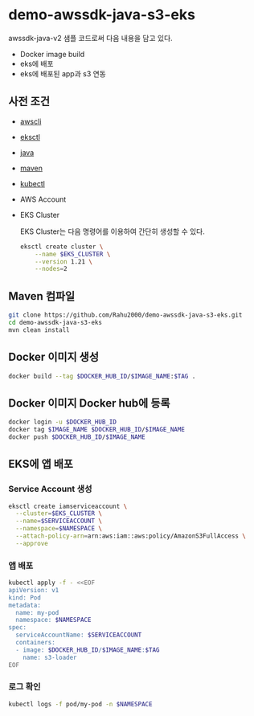# demo-awssdk-java-s3-eks

awssdk-java-v2 샘플 코드로써 다음 내용을 담고 있다.

- Docker image build
- eks에 배포
- eks에 배포된 app과 s3 연동

## 사전 조건

- [awscli](https://docs.aws.amazon.com/cli/latest/userguide/getting-started-install.html)
- [eksctl](https://docs.aws.amazon.com/eks/latest/userguide/eksctl.html)
- [java](https://openjdk.java.net/install/)
- [maven](https://maven.apache.org/install.html)
- [kubectl](https://kubernetes.io/ko/docs/tasks/tools/install-kubectl-linux/)
- AWS Account
- EKS Cluster

  EKS Cluster는 다음 명령어를 이용하여 간단히 생성할 수 있다.

  ```sh
  eksctl create cluster \
      --name $EKS_CLUSTER \
      --version 1.21 \
      --nodes=2
  ```

## Maven 컴파일

```sh
git clone https://github.com/Rahu2000/demo-awssdk-java-s3-eks.git
cd demo-awssdk-java-s3-eks
mvn clean install
```

## Docker 이미지 생성

```sh
docker build --tag $DOCKER_HUB_ID/$IMAGE_NAME:$TAG .
```

## Docker 이미지 Docker hub에 등록

```sh
docker login -u $DOCKER_HUB_ID
docker tag $IMAGE_NAME $DOCKER_HUB_ID/$IMAGE_NAME
docker push $DOCKER_HUB_ID/$IMAGE_NAME
```

## EKS에 앱 배포

### Service Account 생성

```sh
eksctl create iamserviceaccount \
  --cluster=$EKS_CLUSTER \
  --name=$SERVICEACCOUNT \
  --namespace=$NAMESPACE \
  --attach-policy-arn=arn:aws:iam::aws:policy/AmazonS3FullAccess \
  --approve
```

### 앱 배포

```sh
kubectl apply -f - <<EOF
apiVersion: v1
kind: Pod
metadata:
  name: my-pod
  namespace: $NAMESPACE
spec:
  serviceAccountName: $SERVICEACCOUNT
  containers:
  - image: $DOCKER_HUB_ID/$IMAGE_NAME:$TAG
    name: s3-loader
EOF
```

### 로그 확인

```sh
kubectl logs -f pod/my-pod -n $NAMESPACE
```
